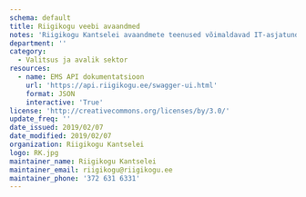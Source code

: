 ```yaml
---
schema: default
title: Riigikogu veebi avaandmed
notes: 'Riigikogu Kantselei avaandmete teenused võimaldavad IT-asjatundjale paindlikku ja kohest ligipääsu töö käigus tekkinud infole. Avaandmeid väljastatakse läbi rakendusliidese (API) JSON-vormingus. Avalik rakendus kuvab märkimisväärses mahus sisu mitmest infosüsteemist (näiteks stenogrammid, hääletused, osavõtt, dokumendiregister, saadikute ja teenistujate andmed, eelnõud, märksõnaotsingu sisu, statistika jm info). Paljud andmed on API väljundites esitatud universaalsete ja unikaalsete identifikaatoritena (UUID), millele saab selgitava vaste sobiva API päringu tegemisel.'
department: ''
category:
  - Valitsus ja avalik sektor
resources:
  - name: EMS API dokumentatsioon
    url: 'https://api.riigikogu.ee/swagger-ui.html'
    format: JSON
    interactive: 'True'
license: 'http://creativecommons.org/licenses/by/3.0/'
update_freq: ''
date_issued: 2019/02/07
date_modified: 2019/02/07
organization: Riigikogu Kantselei
logo: RK.jpg
maintainer_name: Riigikogu Kantselei
maintainer_email: riigikogu@riigikogu.ee
maintainer_phone: '372 631 6331'
---
```

